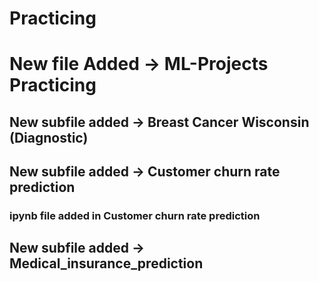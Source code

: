 # Practicing

# New file Added -> ML-Projects Practicing

## New subfile added -> Breast Cancer Wisconsin (Diagnostic)
## New subfile added -> Customer churn rate prediction
### ipynb file added in Customer churn rate prediction
## New subfile added -> Medical_insurance_prediction
